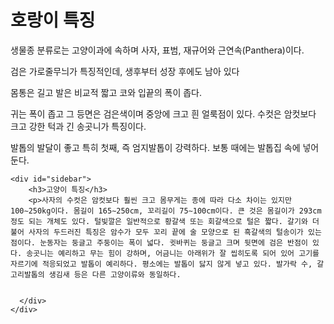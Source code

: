 
<html>
<head>
</head>
<body>

<h1>호랑이 특징</h1>
<p>생물종 분류로는 고양이과에 속하며 사자, 표범, 재규어와 근연속(Panthera)이다.</p>
<p>검은 가로줄무늬가 특징적인데, 생후부터 성장 후에도 남아 있다</p>
<p>몸통은 길고 발은 비교적 짧고 코와 입끝의 폭이 좁다.
<p>귀는 폭이 좁고 그 등면은 검은색이며 중앙에 크고 흰 얼룩점이 있다. 수컷은 암컷보다 크고 강한 턱과 긴 송곳니가 특징이다. </p>
<p>발톱의 발달이 좋고 특히 첫째, 즉 엄지발톱이 강력하다. 보통 때에는 발톱집 속에 넣어 둔다.
   
       
   

    <div id="sidebar">
        <h3>고양이 특징</h3>
        <p>사자의 수컷은 암컷보다 훨씬 크고 몸무게는 종에 따라 다소 차이는 있지만 100∼250kg이다. 몸길이 165∼250cm, 꼬리길이 75∼100cm이다. 큰 것은 몸길이가 293cm 정도 되는 개체도 있다. 털빛깔은 일반적으로 황갈색 또는 회갈색으로 털은 짧다. 갈기와 더불어 사자의 두드러진 특징은 암수가 모두 꼬리 끝에 술 모양으로 된 흑갈색의 털송이가 있는 점이다. 눈동자는 둥글고 주둥이는 폭이 넓다. 귓바퀴는 둥글고 크며 뒷면에 검은 반점이 있다. 송곳니는 예리하고 무는 힘이 강하며, 어금니는 아래위가 잘 씹히도록 되어 있어 고기를 자르기에 적응되었고 발톱이 예리하다. 평소에는 발톱이 닳지 않게 넣고 있다. 발가락 수, 갈고리발톱의 생김새 등은 다른 고양이류와 동일하다.


      </div>
    </div>  
